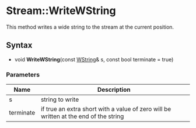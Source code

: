 # Stream::WriteWString #
This method writes a wide string to the stream at the current position.

## Syntax ##
- void **WriteWString**(const [WString](WString.md)& s, const bool terminate = true)

### Parameters ###
| Name | Description |
|---|---|
| s | string to write |
| terminate | if true an extra short with a value of zero will be written at the end of the string |
